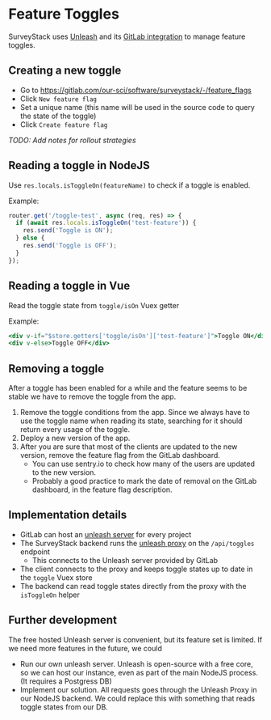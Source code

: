 # Feature Toggles

SurveyStack uses [Unleash](https://github.com/Unleash/unleash) and its [GitLab integration](https://docs.gitlab.com/ee/operations/feature_flags.html) to manage feature toggles.

## Creating a new toggle
 - Go to https://gitlab.com/our-sci/software/surveystack/-/feature_flags 
 - Click `New feature flag`
 - Set a unique name (this name will be used in the source code to query the state of the toggle)
 - Click `Create feature flag`  

*TODO: Add notes for rollout strategies*

## Reading a toggle in NodeJS
Use `res.locals.isToggleOn(featureName)` to check if a toggle is enabled.

Example:
```js
router.get('/toggle-test', async (req, res) => {
  if (await res.locals.isToggleOn('test-feature')) {
    res.send('Toggle is ON');
  } else {
    res.send('Toggle is OFF');
  }
});
```

## Reading a toggle in Vue
Read the toggle state from `toggle/isOn` Vuex getter

Example:
```jsx
<div v-if="$store.getters['toggle/isOn']['test-feature']">Toggle ON</div>
<div v-else>Toggle OFF</div>
```

## Removing a toggle 
After a toggle has been enabled for a while and the feature seems to be stable we have to remove the toggle from the app.

 1. Remove the toggle conditions from the app. Since we always have to use the toggle name when reading its state, searching for it should return every usage of the toggle.
 2. Deploy a new version of the app.
 3. After you are sure that most of the clients are updated to the new version, remove the feature flag from the GitLab dashboard.
    - You can use sentry.io to check how many of the users are updated to the new version.
    - Probably a good practice to mark the date of removal on the GitLab dashboard, in the feature flag description. 


## Implementation details
 - GitLab can host an [unleash server](https://github.com/Unleash/unleash) for every project
 - The SurveyStack backend runs the [unleash proxy](https://github.com/Unleash/unleash-proxy) on the `/api/toggles` endpoint
    - This connects to the Unleash server provided by GitLab
 - The client connects to the proxy and keeps toggle states up to date in the `toggle` Vuex store
 - The backend can read toggle states directly from the proxy with the `isToggleOn` helper


## Further development
The free hosted Unleash server is convenient, but its feature set is limited. If we need more features in the future, we could
 - Run our own unleash server. Unleash is open-source with a free core, so we can host our instance, even as part of the main NodeJS process. (It requires a Postgress DB)
 - Implement our solution. All requests goes through the Unleash Proxy in our NodeJS backend. We could replace this with something that reads toggle states from our DB. 
